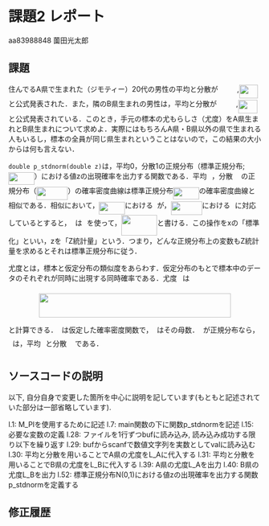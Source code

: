 # 課題2 レポート

aa83988848 薗田光太郎

## 課題

住んでるA県で生まれた（ジモティー）20代の男性の平均と分散が<img src="/k02/tex/505f14fecb9a1a896d66ff55d4830d14.svg?invert_in_darkmode&sanitize=true" align=middle width=37.964262599999984pt height=14.15524440000002pt/>,<img src="/k02/tex/61d0881cbd9597f2afc5ee6147e6da11.svg?invert_in_darkmode&sanitize=true" align=middle width=37.45244579999999pt height=26.76175259999998pt/>と公式発表された．また，隣のB県生まれの男性は，平均と分散が<img src="/k02/tex/8e823eaddf9d4738b30c3121f913b75b.svg?invert_in_darkmode&sanitize=true" align=middle width=38.57096924999999pt height=14.15524440000002pt/>,<img src="/k02/tex/20581e810ba3c6dc9f33f9713b7593e5.svg?invert_in_darkmode&sanitize=true" align=middle width=38.059152449999985pt height=26.76175259999998pt/>と公式発表されている．このとき，手元の標本の尤もらしさ（尤度）をA県生まれとB県生まれについて求めよ．実際にはもちろんA県・B県以外の県で生まれる人もいるし，標本の全員が同じ県生まれということはないので，この結果の大小からは何も言えない．
   
`double p_stdnorm(double z)`は，平均0，分散1の正規分布（標準正規分布;<img src="/k02/tex/f706189f7c542a8078a8b5dc271260ce.svg?invert_in_darkmode&sanitize=true" align=middle width=51.52970459999999pt height=24.65753399999998pt/>）における値zの出現確率を出力する関数である．平均<img src="/k02/tex/07617f9d8fe48b4a7b3f523d6730eef0.svg?invert_in_darkmode&sanitize=true" align=middle width=9.90492359999999pt height=14.15524440000002pt/>，分散<img src="/k02/tex/e6718aa5499c31af3ff15c3c594a7854.svg?invert_in_darkmode&sanitize=true" align=middle width=16.535428799999988pt height=26.76175259999998pt/>の正規分布（<img src="/k02/tex/ab37c7ccf43057fff834fa1367d3156f.svg?invert_in_darkmode&sanitize=true" align=middle width=62.35355114999998pt height=26.76175259999998pt/>）の確率密度曲線は標準正規分布<img src="/k02/tex/f706189f7c542a8078a8b5dc271260ce.svg?invert_in_darkmode&sanitize=true" align=middle width=51.52970459999999pt height=24.65753399999998pt/>の確率密度曲線と相似である．相似において，<img src="/k02/tex/f706189f7c542a8078a8b5dc271260ce.svg?invert_in_darkmode&sanitize=true" align=middle width=51.52970459999999pt height=24.65753399999998pt/>における<img src="/k02/tex/f93ce33e511096ed626b4719d50f17d2.svg?invert_in_darkmode&sanitize=true" align=middle width=8.367621899999993pt height=14.15524440000002pt/>が，<img src="/k02/tex/ab37c7ccf43057fff834fa1367d3156f.svg?invert_in_darkmode&sanitize=true" align=middle width=62.35355114999998pt height=26.76175259999998pt/>における<img src="/k02/tex/332cc365a4987aacce0ead01b8bdcc0b.svg?invert_in_darkmode&sanitize=true" align=middle width=9.39498779999999pt height=14.15524440000002pt/>に対応しているとすると，<img src="/k02/tex/f93ce33e511096ed626b4719d50f17d2.svg?invert_in_darkmode&sanitize=true" align=middle width=8.367621899999993pt height=14.15524440000002pt/>は<img src="/k02/tex/332cc365a4987aacce0ead01b8bdcc0b.svg?invert_in_darkmode&sanitize=true" align=middle width=9.39498779999999pt height=14.15524440000002pt/>を使って，<img src="/k02/tex/1d1740bcb6e27e24710980e02d52a3c1.svg?invert_in_darkmode&sanitize=true" align=middle width=71.64894989999998pt height=41.4194451pt/>と書ける．この操作をxの「標準化」といい，zを「Z統計量」という．つまり，どんな正規分布上の変数もZ統計量を求めるとそれは標準正規分布に従う．

尤度とは，標本と仮定分布の類似度をあらわす．仮定分布のもとで標本中のデータのそれぞれが同時に出現する同時確率である．尤度<img src="/k02/tex/ddcb483302ed36a59286424aa5e0be17.svg?invert_in_darkmode&sanitize=true" align=middle width=11.18724254999999pt height=22.465723500000017pt/>は
<p align="center"><img src="/k02/tex/b0546b665f9803a72be90a9a55348d3d.svg?invert_in_darkmode&sanitize=true" align=middle width=382.1801676pt height=47.806078649999996pt/></p>
と計算できる．<img src="/k02/tex/2ec6e630f199f589a2402fdf3e0289d5.svg?invert_in_darkmode&sanitize=true" align=middle width=8.270567249999992pt height=14.15524440000002pt/>は仮定した確率密度関数で，<img src="/k02/tex/27e556cf3caa0673ac49a8f0de3c73ca.svg?invert_in_darkmode&sanitize=true" align=middle width=8.17352744999999pt height=22.831056599999986pt/>はその母数．<img src="/k02/tex/2ec6e630f199f589a2402fdf3e0289d5.svg?invert_in_darkmode&sanitize=true" align=middle width=8.270567249999992pt height=14.15524440000002pt/>が正規分布なら，<img src="/k02/tex/27e556cf3caa0673ac49a8f0de3c73ca.svg?invert_in_darkmode&sanitize=true" align=middle width=8.17352744999999pt height=22.831056599999986pt/>は，平均<img src="/k02/tex/07617f9d8fe48b4a7b3f523d6730eef0.svg?invert_in_darkmode&sanitize=true" align=middle width=9.90492359999999pt height=14.15524440000002pt/>と分散<img src="/k02/tex/e6718aa5499c31af3ff15c3c594a7854.svg?invert_in_darkmode&sanitize=true" align=middle width=16.535428799999988pt height=26.76175259999998pt/>である．

## ソースコードの説明

以下, 自分自身で変更した箇所を中心に説明を記しています(もともと記述されていた部分は一部省略しています).

l.1:  M_PIを使用するために記述
l.7:  main関数の下に関数p_stdnormを記述
l.15: 必要な変数の定義
l.28: ファイルを1行ずつbufに読み込み, 読み込み成功する限り以下を繰り返す
l.29: bufからscanfで数値文字列を実数としてvalに読み込む
l.30: 平均と分散を用いることでA県の尤度をL_Aに代入する
l.31: 平均と分散を用いることでB県の尤度をL_Bに代入する
l.39: A県の尤度L_Aを出力
l.40: B県の尤度L_Bを出力
l.52: 標準正規分布N(0,1)における値zの出現確率を出力する関数p_stdnormを定義する

## 修正履歴

